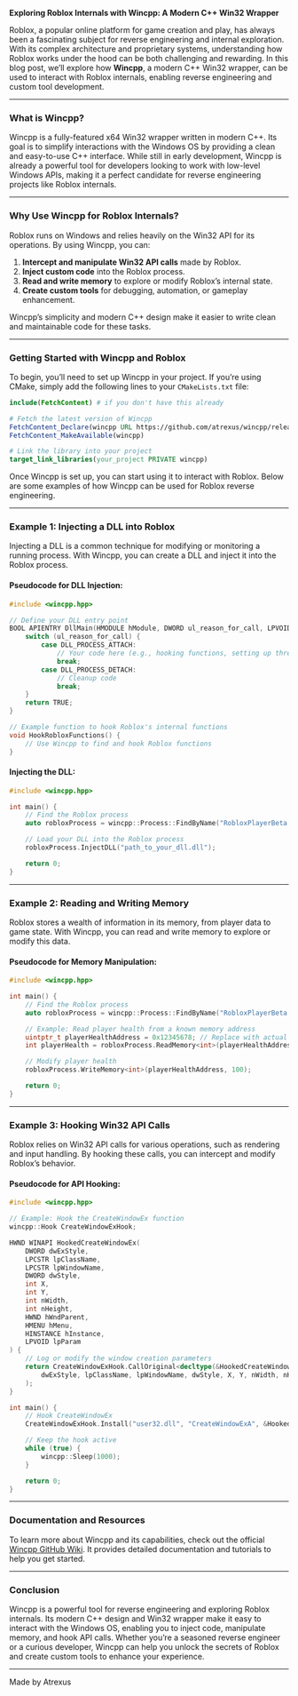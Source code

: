 **Exploring Roblox Internals with Wincpp: A Modern C++ Win32 Wrapper**

Roblox, a popular online platform for game creation and play, has always been a fascinating subject for reverse engineering and internal exploration. With its complex architecture and proprietary systems, understanding how Roblox works under the hood can be both challenging and rewarding. In this blog post, we’ll explore how **Wincpp**, a modern C++ Win32 wrapper, can be used to interact with Roblox internals, enabling reverse engineering and custom tool development.

---

### **What is Wincpp?**
Wincpp is a fully-featured x64 Win32 wrapper written in modern C++. Its goal is to simplify interactions with the Windows OS by providing a clean and easy-to-use C++ interface. While still in early development, Wincpp is already a powerful tool for developers looking to work with low-level Windows APIs, making it a perfect candidate for reverse engineering projects like Roblox internals.

---

### **Why Use Wincpp for Roblox Internals?**
Roblox runs on Windows and relies heavily on the Win32 API for its operations. By using Wincpp, you can:
1. **Intercept and manipulate Win32 API calls** made by Roblox.
2. **Inject custom code** into the Roblox process.
3. **Read and write memory** to explore or modify Roblox’s internal state.
4. **Create custom tools** for debugging, automation, or gameplay enhancement.

Wincpp’s simplicity and modern C++ design make it easier to write clean and maintainable code for these tasks.

---

### **Getting Started with Wincpp and Roblox**
To begin, you’ll need to set up Wincpp in your project. If you’re using CMake, simply add the following lines to your `CMakeLists.txt` file:

```cmake
include(FetchContent) # if you don't have this already

# Fetch the latest version of Wincpp
FetchContent_Declare(wincpp URL https://github.com/atrexus/wincpp/releases/latest/download/wincpp-src.zip)
FetchContent_MakeAvailable(wincpp)

# Link the library into your project
target_link_libraries(your_project PRIVATE wincpp)
```

Once Wincpp is set up, you can start using it to interact with Roblox. Below are some examples of how Wincpp can be used for Roblox reverse engineering.

---

### **Example 1: Injecting a DLL into Roblox**
Injecting a DLL is a common technique for modifying or monitoring a running process. With Wincpp, you can create a DLL and inject it into the Roblox process.

#### Pseudocode for DLL Injection:
```cpp
#include <wincpp.hpp>

// Define your DLL entry point
BOOL APIENTRY DllMain(HMODULE hModule, DWORD ul_reason_for_call, LPVOID lpReserved) {
    switch (ul_reason_for_call) {
        case DLL_PROCESS_ATTACH:
            // Your code here (e.g., hooking functions, setting up threads)
            break;
        case DLL_PROCESS_DETACH:
            // Cleanup code
            break;
    }
    return TRUE;
}

// Example function to hook Roblox's internal functions
void HookRobloxFunctions() {
    // Use Wincpp to find and hook Roblox functions
}
```

#### Injecting the DLL:
```cpp
#include <wincpp.hpp>

int main() {
    // Find the Roblox process
    auto robloxProcess = wincpp::Process::FindByName("RobloxPlayerBeta.exe");

    // Load your DLL into the Roblox process
    robloxProcess.InjectDLL("path_to_your_dll.dll");

    return 0;
}
```

---

### **Example 2: Reading and Writing Memory**
Roblox stores a wealth of information in its memory, from player data to game state. With Wincpp, you can read and write memory to explore or modify this data.

#### Pseudocode for Memory Manipulation:
```cpp
#include <wincpp.hpp>

int main() {
    // Find the Roblox process
    auto robloxProcess = wincpp::Process::FindByName("RobloxPlayerBeta.exe");

    // Example: Read player health from a known memory address
    uintptr_t playerHealthAddress = 0x12345678; // Replace with actual address
    int playerHealth = robloxProcess.ReadMemory<int>(playerHealthAddress);

    // Modify player health
    robloxProcess.WriteMemory<int>(playerHealthAddress, 100);

    return 0;
}
```

---

### **Example 3: Hooking Win32 API Calls**
Roblox relies on Win32 API calls for various operations, such as rendering and input handling. By hooking these calls, you can intercept and modify Roblox’s behavior.

#### Pseudocode for API Hooking:
```cpp
#include <wincpp.hpp>

// Example: Hook the CreateWindowEx function
wincpp::Hook CreateWindowExHook;

HWND WINAPI HookedCreateWindowEx(
    DWORD dwExStyle,
    LPCSTR lpClassName,
    LPCSTR lpWindowName,
    DWORD dwStyle,
    int X,
    int Y,
    int nWidth,
    int nHeight,
    HWND hWndParent,
    HMENU hMenu,
    HINSTANCE hInstance,
    LPVOID lpParam
) {
    // Log or modify the window creation parameters
    return CreateWindowExHook.CallOriginal<decltype(&HookedCreateWindowEx)>(
        dwExStyle, lpClassName, lpWindowName, dwStyle, X, Y, nWidth, nHeight, hWndParent, hMenu, hInstance, lpParam
    );
}

int main() {
    // Hook CreateWindowEx
    CreateWindowExHook.Install("user32.dll", "CreateWindowExA", &HookedCreateWindowEx);

    // Keep the hook active
    while (true) {
        wincpp::Sleep(1000);
    }

    return 0;
}
```

---

### **Documentation and Resources**
To learn more about Wincpp and its capabilities, check out the official [Wincpp GitHub Wiki](https://github.com/atrexus/wincpp/wiki). It provides detailed documentation and tutorials to help you get started.

---

### **Conclusion**
Wincpp is a powerful tool for reverse engineering and exploring Roblox internals. Its modern C++ design and Win32 wrapper make it easy to interact with the Windows OS, enabling you to inject code, manipulate memory, and hook API calls. Whether you’re a seasoned reverse engineer or a curious developer, Wincpp can help you unlock the secrets of Roblox and create custom tools to enhance your experience.

---

Made by Atrexus